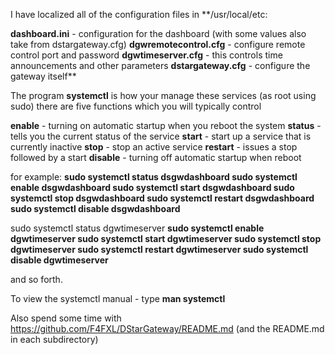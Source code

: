 

I have localized all of the configuration files in **/usr/local/etc:

**dashboard.ini**  - configuration for the dashboard (with some values also take from dstargateway.cfg)
**dgwremotecontrol.cfg**  - configure remote control port and password
**dgwtimeserver.cfg** - this controls time announcements and other parameters
**dstargateway.cfg** - configure the gateway itself**

The program **systemctl** is how your manage these services (as root using sudo) there are five functions which you will typically control

**enable** - turning on automatic startup when you reboot the system
**status** - tells you the current status of the service
**start** - start up a service that is currently inactive
**stop** - stop an active service
**restart** - issues a stop followed by a start
**disable** - turning off automatic startup when reboot

for example:
 **sudo systemctl status dsgwdashboard
 sudo systemctl enable dsgwdashboard
 sudo systemctl start dsgwdashboard
 sudo systemctl stop dsgwdashboard
 sudo systemctl restart dsgwdashboard
 sudo systemctl disable dsgwdashboard**

 sudo systemctl status dgwtimeserver
 **sudo systemctl enable dgwtimeserver
 sudo systemctl start dgwtimeserver
 sudo systemctl stop dgwtimeserver
 sudo systemctl restart dgwtimeserver
 sudo systemctl disable dgwtimeserver**

and so forth.

To view the systemctl manual - type
**man systemctl**

Also spend some time with https://github.com/F4FXL/DStarGateway/README.md (and the README.md in each subdirectory)
